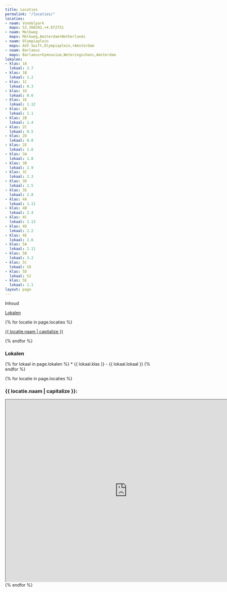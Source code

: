 ```yaml
---
title: Locaties
permalink: "/locaties/"
locaties:
- naam: Vondelpark
  maps: 52.360202,+4.872751
- naam: Melkweg
  maps: Melkweg,Amsterdam+Netherlands
- naam: Olympiaplein
  maps: AVV Swift,Olympiaplein,+Amsterdam
- naam: Barlaeus
  maps: Barlaeus+Gymnasium,Weteringschans,Amsterdam
lokalen:
- klas: 1A
  lokaal: 2.7
- klas: 1B
  lokaal: 1.2
- klas: 1C
  lokaal: 0.3
- klas: 1D
  lokaal: 0.6
- klas: 1E
  lokaal: 1.12
- klas: 2A
  lokaal: 1.1
- klas: 2B
  lokaal: 1.4
- klas: 2C
  lokaal: 0.5
- klas: 2D
  lokaal: 0.8
- klas: 2E
  lokaal: 1.6
- klas: 3A
  lokaal: 1.8
- klas: 3B
  lokaal: 2.9
- klas: 3C
  lokaal: 2.3
- klas: 3D
  lokaal: 2.5
- klas: 3E
  lokaal: 2.8
- klas: 4A
  lokaal: 1.11
- klas: 4B
  lokaal: 2.4
- klas: 4C
  lokaal: 1.13
- klas: 4D
  lokaal: 2.2
- klas: 4E
  lokaal: 2.6
- klas: 5A
  lokaal: 2.11
- klas: 5B
  lokaal: 3.2
- klas: 5C
  lokaal: S8
- klas: 5D
  lokaal: S2
- klas: 5E
  lokaal: 1.1
layout: page
---
```


<div class="inhoud">
<div class="kopje">Inhoud</div>
<p><a href="#lokalen">Lokalen</a></p>
{% for locatie in page.locaties %}
<p><a href="#{{ locatie.naam }}">{{ locatie.naam | capitalize }}</a></p>
{% endfor %}
</div>

<div class="lokalen">
<h3><div id="lokalen">Lokalen</div></h3>
{% for lokaal in page.lokalen %}
* {{ lokaal.klas }} - {{ lokaal.lokaal }}
{% endfor %}
</div>

{% for locatie in page.locaties %}
<h3><span id="{{ locatie.naam }}">{{ locatie.naam | capitalize }}:</span></h3>
<iframe height="600px" width="800px" src="https://www.google.com/maps/embed/v1/place?key=AIzaSyBK0TuDzO86O8ZNN-f6-M9So5EE0ZXKJ5g&q={{locatie.maps}}">
</iframe>
{% endfor %}
